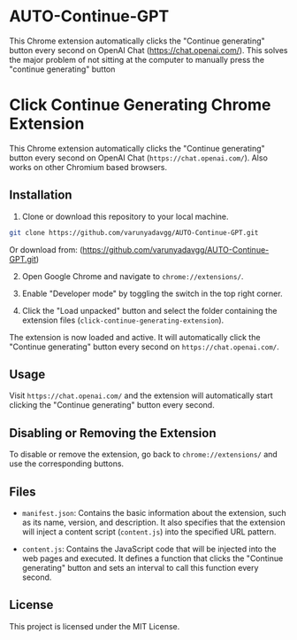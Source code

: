 # AUTO-Continue-GPT
This Chrome extension automatically clicks the "Continue generating" button every second on OpenAI Chat (https://chat.openai.com/). This solves the major problem of not sitting at the computer to manually press the "continue generating" button
# Click Continue Generating Chrome Extension

This Chrome extension automatically clicks the "Continue generating" button every second on OpenAI Chat (`https://chat.openai.com/`).
Also works on other Chromium based browsers.

## Installation

1. Clone or download this repository to your local machine.

```bash
git clone https://github.com/varunyadavgg/AUTO-Continue-GPT.git

```
Or download from: (https://github.com/varunyadavgg/AUTO-Continue-GPT.git)

2. Open Google Chrome and navigate to `chrome://extensions/`.

3. Enable "Developer mode" by toggling the switch in the top right corner.

4. Click the "Load unpacked" button and select the folder containing the extension files (`click-continue-generating-extension`).

The extension is now loaded and active. It will automatically click the "Continue generating" button every second on `https://chat.openai.com/`.

## Usage

Visit `https://chat.openai.com/` and the extension will automatically start clicking the "Continue generating" button every second.

## Disabling or Removing the Extension

To disable or remove the extension, go back to `chrome://extensions/` and use the corresponding buttons.

## Files

- `manifest.json`: Contains the basic information about the extension, such as its name, version, and description. It also specifies that the extension will inject a content script (`content.js`) into the specified URL pattern.

- `content.js`: Contains the JavaScript code that will be injected into the web pages and executed. It defines a function that clicks the "Continue generating" button and sets an interval to call this function every second.

## License

This project is licensed under the MIT License. 
